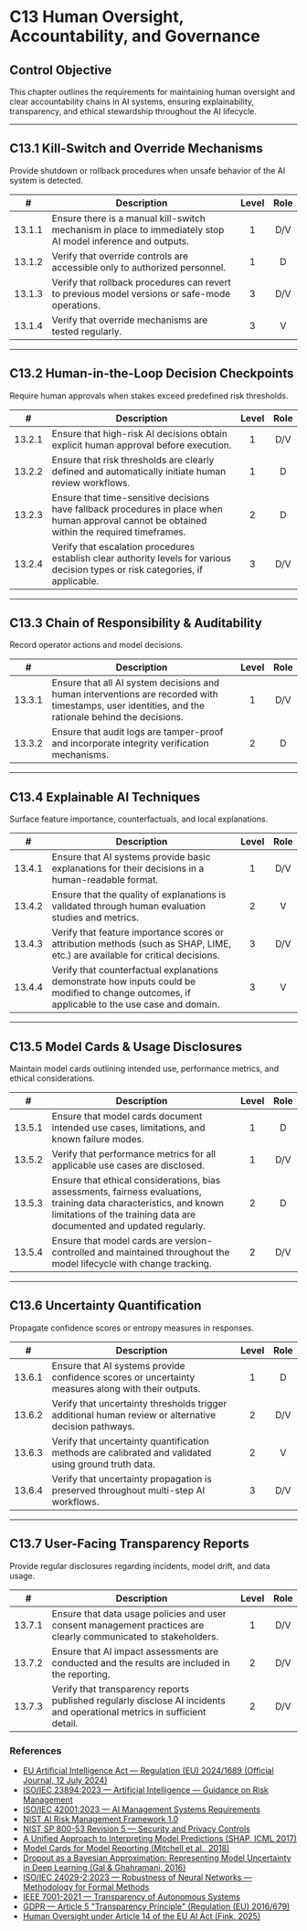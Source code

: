# C13 Human Oversight, Accountability, and Governance

## Control Objective

This chapter outlines the requirements for maintaining human oversight and clear accountability chains in AI systems, ensuring explainability, transparency, and ethical stewardship throughout the AI lifecycle.

---

## C13.1 Kill-Switch and Override Mechanisms

Provide shutdown or rollback procedures when unsafe behavior of the AI system is detected.

|   #    | Description                                                                                                 | Level | Role |
| :----: | ----------------------------------------------------------------------------------------------------------- | :---: | :--: |
| 13.1.1 | Ensure there is a manual kill-switch mechanism in place to immediately stop AI model inference and outputs. |   1   | D/V  |
| 13.1.2 | Verify that override controls are accessible only to authorized personnel.                                  |   1   |  D   |
| 13.1.3 | Verify that rollback procedures can revert to previous model versions or safe-mode operations.              |   3   | D/V  |
| 13.1.4 | Verify that override mechanisms are tested regularly.                                                       |   3   |  V   |

---

## C13.2 Human-in-the-Loop Decision Checkpoints

Require human approvals when stakes exceed predefined risk thresholds.

|   #    | Description                                                                                                                                   | Level | Role |
| :----: | --------------------------------------------------------------------------------------------------------------------------------------------- | :---: | :--: |
| 13.2.1 | Ensure that high-risk AI decisions obtain explicit human approval before execution.                                                           |   1   | D/V  |
| 13.2.2 | Ensure that risk thresholds are clearly defined and automatically initiate human review workflows.                                            |   1   |  D   |
| 13.2.3 | Ensure that time-sensitive decisions have fallback procedures in place when human approval cannot be obtained within the required timeframes. |   2   |  D   |
| 13.2.4 | Verify that escalation procedures establish clear authority levels for various decision types or risk categories, if applicable.              |   3   | D/V  |

---

## C13.3 Chain of Responsibility & Auditability

Record operator actions and model decisions.

|   #    | Description                                                                                                                                        | Level | Role |
| :----: | -------------------------------------------------------------------------------------------------------------------------------------------------- | :---: | :--: |
| 13.3.1 | Ensure that all AI system decisions and human interventions are recorded with timestamps, user identities, and the rationale behind the decisions. |   1   | D/V  |
| 13.3.2 | Ensure that audit logs are tamper-proof and incorporate integrity verification mechanisms.                                                         |   2   |  D   |

---

## C13.4 Explainable AI Techniques

Surface feature importance, counterfactuals, and local explanations.

|   #    | Description                                                                                                                                    | Level | Role |
| :----: | ---------------------------------------------------------------------------------------------------------------------------------------------- | :---: | :--: |
| 13.4.1 | Ensure that AI systems provide basic explanations for their decisions in a human-readable format.                                              |   1   | D/V  |
| 13.4.2 | Ensure that the quality of explanations is validated through human evaluation studies and metrics.                                             |   2   |  V   |
| 13.4.3 | Verify that feature importance scores or attribution methods (such as SHAP, LIME, etc.) are available for critical decisions.                  |   3   | D/V  |
| 13.4.4 | Verify that counterfactual explanations demonstrate how inputs could be modified to change outcomes, if applicable to the use case and domain. |   3   |  V   |

---

## C13.5 Model Cards & Usage Disclosures

Maintain model cards outlining intended use, performance metrics, and ethical considerations.

|   #    | Description                                                                                                                                                                                 | Level | Role |
| :----: | ------------------------------------------------------------------------------------------------------------------------------------------------------------------------------------------- | :---: | :--: |
| 13.5.1 | Ensure that model cards document intended use cases, limitations, and known failure modes.                                                                                                  |   1   |  D   |
| 13.5.2 | Verify that performance metrics for all applicable use cases are disclosed.                                                                                                                 |   1   | D/V  |
| 13.5.3 | Ensure that ethical considerations, bias assessments, fairness evaluations, training data characteristics, and known limitations of the training data are documented and updated regularly. |   2   |  D   |
| 13.5.4 | Ensure that model cards are version-controlled and maintained throughout the model lifecycle with change tracking.                                                                          |   2   | D/V  |

---

## C13.6 Uncertainty Quantification

Propagate confidence scores or entropy measures in responses.

|   #    | Description                                                                                          | Level | Role |
| :----: | ---------------------------------------------------------------------------------------------------- | :---: | :--: |
| 13.6.1 | Ensure that AI systems provide confidence scores or uncertainty measures along with their outputs.   |   1   |  D   |
| 13.6.2 | Verify that uncertainty thresholds trigger additional human review or alternative decision pathways. |   2   | D/V  |
| 13.6.3 | Verify that uncertainty quantification methods are calibrated and validated using ground truth data. |   2   |  V   |
| 13.6.4 | Verify that uncertainty propagation is preserved throughout multi-step AI workflows.                 |   3   | D/V  |

---

## C13.7 User-Facing Transparency Reports

Provide regular disclosures regarding incidents, model drift, and data usage.

|   #    | Description                                                                                                              | Level | Role |
| :----: | ------------------------------------------------------------------------------------------------------------------------ | :---: | :--: |
| 13.7.1 | Ensure that data usage policies and user consent management practices are clearly communicated to stakeholders.          |   1   | D/V  |
| 13.7.2 | Ensure that AI impact assessments are conducted and the results are included in the reporting.                           |   2   | D/V  |
| 13.7.3 | Verify that transparency reports published regularly disclose AI incidents and operational metrics in sufficient detail. |   2   | D/V  |

### References

* [EU Artificial Intelligence Act — Regulation (EU) 2024/1689 (Official Journal, 12 July 2024)](https://eur-lex.europa.eu/eli/reg/2024/1689/oj)
* [ISO/IEC 23894:2023 — Artificial Intelligence — Guidance on Risk Management](https://www.iso.org/standard/77304.html)
* [ISO/IEC 42001:2023 — AI Management Systems Requirements](https://www.iso.org/standard/81230.html)
* [NIST AI Risk Management Framework 1.0](https://nvlpubs.nist.gov/nistpubs/ai/nist.ai.100-1.pdf)
* [NIST SP 800-53 Revision 5 — Security and Privacy Controls](https://nvlpubs.nist.gov/nistpubs/SpecialPublications/NIST.SP.800-53r5.pdf)
* [A Unified Approach to Interpreting Model Predictions (SHAP, ICML 2017)](https://arxiv.org/abs/1705.07874)
* [Model Cards for Model Reporting (Mitchell et al., 2018)](https://arxiv.org/abs/1810.03993)
* [Dropout as a Bayesian Approximation: Representing Model Uncertainty in Deep Learning (Gal & Ghahramani, 2016)](https://arxiv.org/abs/1506.02142)
* [ISO/IEC 24029-2:2023 — Robustness of Neural Networks — Methodology for Formal Methods](https://www.iso.org/standard/79804.html)
* [IEEE 7001-2021 — Transparency of Autonomous Systems](https://standards.ieee.org/ieee/7001/6929/)
* [GDPR — Article 5 "Transparency Principle" (Regulation (EU) 2016/679)](https://eur-lex.europa.eu/legal-content/EN/TXT/PDF/?uri=CELEX%3A32016R0679)
* [Human Oversight under Article 14 of the EU AI Act (Fink, 2025)](https://papers.ssrn.com/sol3/papers.cfm?abstract_id=5147196)

